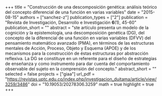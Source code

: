+++
title = "Construcción de una descomposición genética: análisis teórico del concepto diferencial de una función en varias variables"
date = "2015-08-15"
authors = ["sanchez-z"]
publication_types = ["2"]
publication = "Revista de Investigación, Desarrollo e Investigación **6**(1), 45-60"
publication_short = ""
abstract = "ste artículo presenta un modelo de la cognición y la epistemología, una descomposición genética (DG), del concepto de la diferencial de una función en varias variables (DFVV) del pensamiento matemático avanzado (PMA), en términos de las estructuras mentales de Acción, Proceso, Objeto y Esquema (APOE) y de los mecanismos para la construcción de éstas estructuras por abstracción reflexiva. La DG se constituye en un referente para el diseño de estrategias de enseñanza y como instrumento para dar cuenta del comportamiento observable del sujeto en la comprensión del concepto."
abstract_short = ""
selected = false
projects = ["giaa"]
url_pdf = "https://revistas.uptc.edu.co/index.php/investigacion_duitama/article/view/3259/3486"
doi = "10.19053/20278306.3259"
math = true
highlight = true
+++
